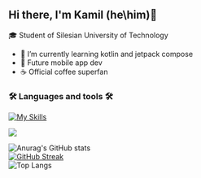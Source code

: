 ## Hi there, I'm Kamil (he\him)👋

🎓 Student of Silesian University of Technology

- 🔭 I’m currently learning kotlin and jetpack compose
- 📱 Future mobile app dev
- ☕ Official coffee superfan

### 🛠️ Languages and tools 🛠️

[![My Skills](https://skillicons.dev/icons?i=html,css,js,ts,kotlin,java,python,cpp,bash,latex)](https://skillicons.dev)

![](https://komarev.com/ghpvc/?username=K-Ptak&color=9300c5) 

![Anurag's GitHub stats](https://github-readme-stats-k-ptak.vercel.app/api/?username=K-Ptak&border_color=9300c5&icon_color=9300c5&theme=radical&show_icons=true)
<br>
[![GitHub Streak](https://streak-stats.demolab.com?user=K-Ptak&theme=radical&date_format=j%2Fn%5B%2FY%5D&border=9300C5)](https://git.io/streak-stats)<br>
![Top Langs](https://github-readme-stats-k-ptak.vercel.app/api/top-langs/?username=K-Ptak&border_color=9300c5&icon_color=9300c5&theme=radical&card_width=495)
